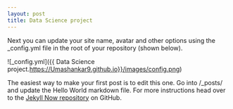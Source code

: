 ```yaml
---
layout: post
title: Data Science project
---
```


Next you can update your site name, avatar and other options using the _config.yml file in the root of your repository (shown below).

![_config.yml]({{ Data Science project.https://Umashankar9.github.io}}/images/config.png)

The easiest way to make your first post is to edit this one. Go into /_posts/ and update the Hello World markdown file. For more instructions head over to the [Jekyll Now repository](https://github.com/barryclark/jekyll-now) on GitHub.
